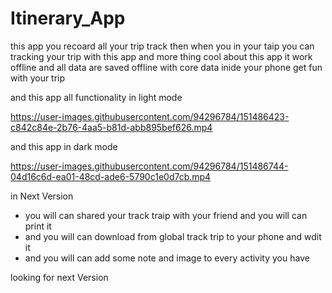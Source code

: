 # Itinerary_App

this app you recoard all your trip track then when you in your taip you can tracking your trip with this app and more thing cool about this app it work offline and all data are saved offline with core data inide your phone get fun with your trip

and this app all functionality in light mode

https://user-images.githubusercontent.com/94296784/151486423-c842c84e-2b76-4aa5-b81d-abb895bef626.mp4

and this app in dark mode 



https://user-images.githubusercontent.com/94296784/151486744-04d16c6d-ea01-48cd-ade6-5790c1e0d7cb.mp4

in Next Version 
- you will can shared your track traip with your friend and you will can print it
- and you will can download from global track trip to your phone and wdit it 
- and you will can add some note and image to every activity you have 

looking for next Version 
